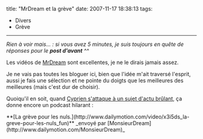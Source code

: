 title: "MrDream et la grève"
date: 2007-11-17 18:38:13
tags:
  - Divers
  - Grève
---

_Rien &#224; voir mais&#8230;&nbsp;: si vous avez 5 minutes, je suis toujours en qu&#234;te de r&#233;ponses pour le __post d'avant__ ^^_

Les vid&#233;os de [MrDream](http://www.cyprien.fr/?2007/11/17/208-la-greve-pour-les-nuls) sont excellentes, je ne le dirais jamais assez.

Je ne vais pas toutes les bloguer ici, bien que l'id&#233;e m'ait travers&#233; l'esprit, aussi je fais une s&#233;lection et ne pointe du doigts que les meilleures des meilleures (mais c'est dur de choisir).

Quoiqu'il en soit, quand [Cyprien s'attaque &#224; un sujet d'actu br&#251;lant](http://www.cyprien.fr/?2007/11/17/208-la-greve-pour-les-nuls), &#231;a donne encore un podcast hilarant&nbsp;:

<div>    
**[La gr&#232;ve pour les nuls.](http://www.dailymotion.com/video/x3i5ds_la-greve-pour-les-nuls_fun)**    
_envoy&#233; par [MonsieurDream](http://www.dailymotion.com/MonsieurDream)_</div>